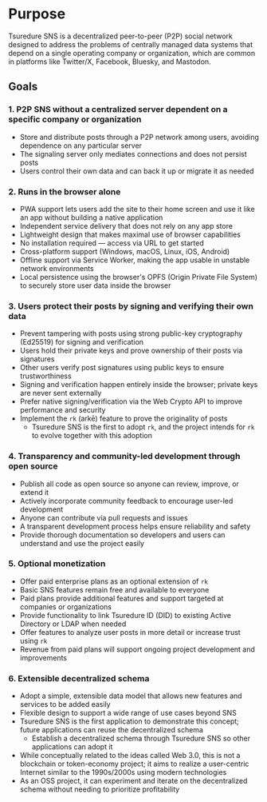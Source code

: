 
# Purpose

Tsuredure SNS is a decentralized peer-to-peer (P2P) social network designed to address the problems of centrally managed data systems that depend on a single operating company or organization, which are common in platforms like Twitter/X, Facebook, Bluesky, and Mastodon.

## Goals

### 1. P2P SNS without a centralized server dependent on a specific company or organization

- Store and distribute posts through a P2P network among users, avoiding dependence on any particular server
- The signaling server only mediates connections and does not persist posts
- Users control their own data and can back it up or migrate it as needed

### 2. Runs in the browser alone

- PWA support lets users add the site to their home screen and use it like an app without building a native application
- Independent service delivery that does not rely on any app store
- Lightweight design that makes maximal use of browser capabilities
- No installation required — access via URL to get started
- Cross-platform support (Windows, macOS, Linux, iOS, Android)
- Offline support via Service Worker, making the app usable in unstable network environments
- Local persistence using the browser's OPFS (Origin Private File System) to securely store user data inside the browser

### 3. Users protect their posts by signing and verifying their own data

- Prevent tampering with posts using strong public-key cryptography (Ed25519) for signing and verification
- Users hold their private keys and prove ownership of their posts via signatures
- Other users verify post signatures using public keys to ensure trustworthiness
- Signing and verification happen entirely inside the browser; private keys are never sent externally
- Prefer native signing/verification via the Web Crypto API to improve performance and security
- Implement the `rk` (arkē) feature to prove the originality of posts
  - Tsuredure SNS is the first to adopt `rk`, and the project intends for `rk` to evolve together with this adoption

### 4. Transparency and community-led development through open source

- Publish all code as open source so anyone can review, improve, or extend it
- Actively incorporate community feedback to encourage user-led development
- Anyone can contribute via pull requests and issues
- A transparent development process helps ensure reliability and safety
- Provide thorough documentation so developers and users can understand and use the project easily

### 5. Optional monetization

- Offer paid enterprise plans as an optional extension of `rk`
- Basic SNS features remain free and available to everyone
- Paid plans provide additional features and support targeted at companies or organizations
- Provide functionality to link Tsuredure ID (DID) to existing Active Directory or LDAP when needed
- Offer features to analyze user posts in more detail or increase trust using `rk`
- Revenue from paid plans will support ongoing project development and improvements

### 6. Extensible decentralized schema

- Adopt a simple, extensible data model that allows new features and services to be added easily
- Flexible design to support a wide range of use cases beyond SNS
- Tsuredure SNS is the first application to demonstrate this concept; future applications can reuse the decentralized schema
  - Establish a decentralized schema through Tsuredure SNS so other applications can adopt it
- While conceptually related to the ideas called Web 3.0, this is not a blockchain or token-economy project; it aims to realize a user-centric Internet similar to the 1990s/2000s using modern technologies
- As an OSS project, it can experiment and iterate on the decentralized schema without needing to prioritize profitability
